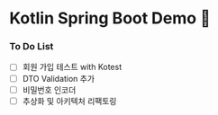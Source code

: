 # Kotlin Spring Boot Demo 🌱

### To Do List

- [ ] 회원 가입 테스트 with Kotest
- [ ] DTO Validation 추가
- [ ] 비밀번호 인코더
- [ ] 추상화 및 아키텍처 리팩토링